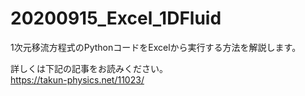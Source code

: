 # 20200915_Excel_1DFluid

1次元移流方程式のPythonコードをExcelから実行する方法を解説します。

詳しくは下記の記事をお読みください。\
https://takun-physics.net/11023/
